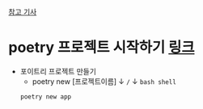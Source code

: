 [참고 기사](https://velog.io/@qlgks1/python-poetry-%EC%84%A4%EC%B9%98%EB%B6%80%ED%84%B0-project-initializing-%ED%99%9C%EC%9A%A9%ED%95%98%EA%B8%B0)  
# poetry 프로젝트 시작하기 [링크](https://python-poetry.org/docs/basic-usage/)  
- 포이트리 프로젝트 만들기  
  - poetry new [프로젝트이름]
  &darr; `/` &darr; `bash shell`
  ```bash
  poetry new app
  ```


